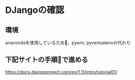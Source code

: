 # DJangoの確認

## 環境
anacondaを使用しているため、pyenv, pyvertualenvの代わり


## 下記サイトの手順で進める
https://docs.djangoproject.com/en/1.11/intro/tutorial01/